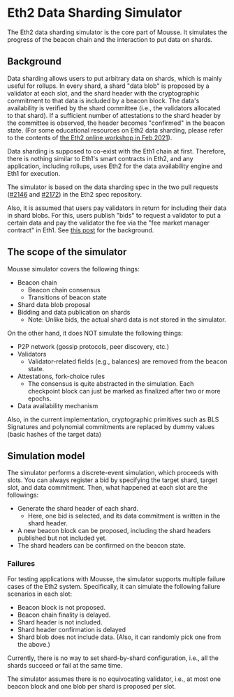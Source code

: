 # Eth2 Data Sharding Simulator
The Eth2 data sharding simulator is the core part of Mousse.
It simulates the progress of the beacon chain and the interaction to put data on shards.

## Background
Data sharding allows users to put arbitrary data on shards, which is mainly useful for rollups. In every shard, a shard "data blob" is proposed by a validator at each slot, and the shard header with the cryptographic commitment to that data is included by a beacon block. The data's availability is verified by the shard committee (i.e., the validators allocated to that shard). If a sufficient number of attestations to the shard header by the committee is observed, the header becomes "confirmed" in the beacon state. (For some educational resources on Eth2 data sharding, please refer to the contents of [the Eth2 online workshop in Feb 2021](https://hackmd.io/@hww/workshop_feb_2021)).

Data sharding is supposed to co-exist with the Eth1 chain at first. Therefore, there is nothing similar to Eth1's smart contracts in Eth2, and any application, including rollups, uses Eth2 for the data availability engine and Eth1 for execution.

The simulator is based on the data sharding spec in the two pull requests ([#2146](https://github.com/ethereum/eth2.0-specs/pull/2146) and [#2172](https://github.com/ethereum/eth2.0-specs/pull/2172)) in the Eth2 spec repository.

Also, it is assumed that users pay validators in return for including their data in shard blobs. For this, users publish "bids" to request a validator to put a certain data and pay the validator the fee via the "fee market manager contract" in Eth1. See [this post](https://ethresear.ch/t/a-fee-market-contract-for-eth2-shards-in-eth1/8124) for the background.

## The scope of the simulator
Mousse simulator covers the following things:
- Beacon chain 
  - Beacon chain consensus
  - Transitions of beacon state
- Shard data blob proposal
- Bidding and data publication on shards
  - Note: Unlike bids, the actual shard data is not stored in the simulator.


On the other hand, it does NOT simulate the following things:
- P2P network (gossip protocols, peer discovery, etc.)
- Validators
  - Validator-related fields (e.g., balances) are removed from the beacon state.
- Attestations, fork-choice rules
  - The consensus is quite abstracted in the simulation. Each checkpoint block can just be marked as finalized after two or more epochs.
- Data availability mechanism

Also, in the current implementation, cryptographic primitives such as BLS Signatures and polynomial commitments are replaced by dummy values (basic hashes of the target data)


## Simulation model
The simulator performs a discrete-event simulation, which proceeds with slots. You can always register a bid by specifying the target shard, target slot, and data commitment. Then, what happened at each slot are the followings:
- Generate the shard header of each shard.
  - Here, one bid is selected, and its data commitment is written in the shard header.
- A new beacon block can be proposed, including the shard headers published but not included yet.
- The shard headers can be confirmed on the beacon state.

### Failures
For testing applications with Mousse, the simulator supports multiple failure cases of the Eth2 system. Specifically, it can simulate the following failure scenarios in each slot:
- Beacon block is not proposed.
- Beacon chain finality is delayed.
- Shard header is not included.
- Shard header confirmation is delayed
- Shard blob does not include data.
(Also, it can randomly pick one from the above.)

Currently, there is no way to set shard-by-shard configuration, i.e., all the shards succeed or fail at the same time.

The simulator assumes there is no equivocating validator, i.e., at most one beacon block and one blob per shard is proposed per slot.
